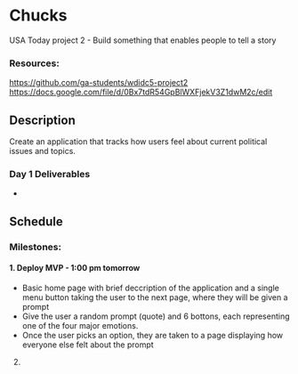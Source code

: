 # Chucks
USA Today project 2 - Build something that enables people to tell a story


### Resources:
https://github.com/ga-students/wdidc5-project2
https://docs.google.com/file/d/0Bx7tdR54GpBlWXFjekV3Z1dwM2c/edit

## Description
Create an application that tracks how users feel about current political issues and topics.

### Day 1 Deliverables

-




## Schedule

### Milestones:

#### 1. Deploy MVP - 1:00 pm tomorrow
- Basic home page with brief deccription of the application and a single menu button taking the user to the next page, where they will be given a prompt
- Give the user a random prompt (quote) and 6 bottons, each representing one of the four major emotions.
- Once the user picks an option, they are taken to a page displaying how everyone else felt about the prompt

2. 








